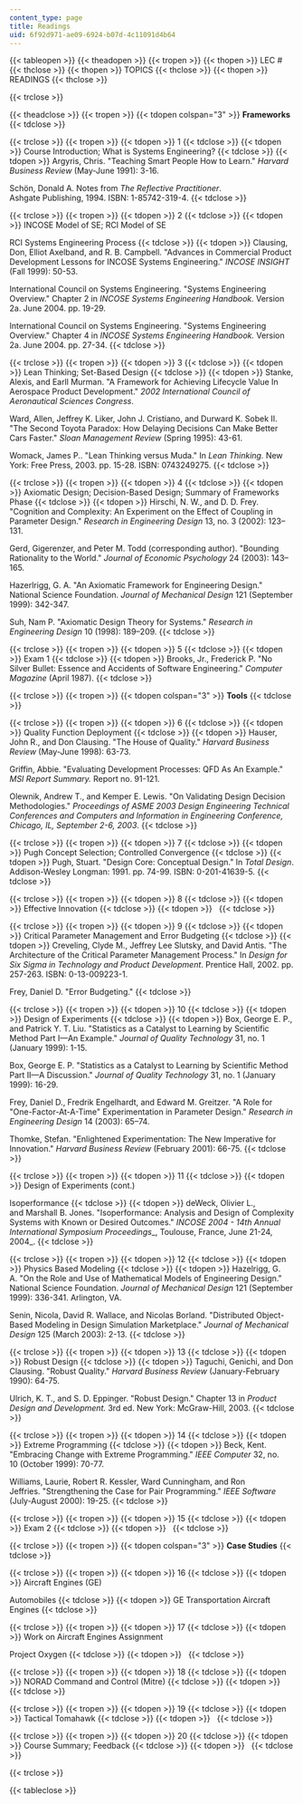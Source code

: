 ```yaml
---
content_type: page
title: Readings
uid: 6f92d971-ae09-6924-b07d-4c11091d4b64
---
```


{{< tableopen >}}
{{< theadopen >}}
{{< tropen >}}
{{< thopen >}}
LEC #
{{< thclose >}}
{{< thopen >}}
TOPICS
{{< thclose >}}
{{< thopen >}}
READINGS
{{< thclose >}}

{{< trclose >}}

{{< theadclose >}}
{{< tropen >}}
{{< tdopen colspan="3" >}}
**Frameworks**
{{< tdclose >}}

{{< trclose >}}
{{< tropen >}}
{{< tdopen >}}
1
{{< tdclose >}}
{{< tdopen >}}
Course Introduction; What is Systems Engineering?
{{< tdclose >}}
{{< tdopen >}}
Argyris, Chris. "Teaching Smart People How to Learn." _Harvard Business Review_ (May-June 1991): 3-16.  
  
Schön, Donald A. Notes from _The Reflective Practitioner_. Ashgate Publishing, 1994. ISBN: 1-85742-319-4.
{{< tdclose >}}

{{< trclose >}}
{{< tropen >}}
{{< tdopen >}}
2
{{< tdclose >}}
{{< tdopen >}}
INCOSE Model of SE; RCI Model of SE  
  
RCI Systems Engineering Process
{{< tdclose >}}
{{< tdopen >}}
Clausing, Don, Elliot Axelband, and R. B. Campbell. "Advances in Commercial Product Development Lessons for INCOSE Systems Engineering." _INCOSE INSIGHT_ (Fall 1999): 50-53.  
  
International Council on Systems Engineering. "Systems Engineering Overview." Chapter 2 in _INCOSE Systems Engineering Handbook._ Version 2a. June 2004. pp. 19-29.  
  
International Council on Systems Engineering. "Systems Engineering Overview." Chapter 4 in _INCOSE Systems Engineering Handbook._ Version 2a. June 2004. pp. 27-34.
{{< tdclose >}}

{{< trclose >}}
{{< tropen >}}
{{< tdopen >}}
3
{{< tdclose >}}
{{< tdopen >}}
Lean Thinking; Set-Based Design
{{< tdclose >}}
{{< tdopen >}}
Stanke, Alexis, and Earll Murman. "A Framework for Achieving Lifecycle Value In Aerospace Product Development." _2002 International Council of Aeronautical Sciences Congress_.  
  
Ward, Allen, Jeffrey K. Liker, John J. Cristiano, and Durward K. Sobek II. "The Second Toyota Paradox: How Delaying Decisions Can Make Better Cars Faster." _Sloan Management Review_ (Spring 1995): 43-61.  
  
Womack, James P.. "Lean Thinking versus Muda." In _Lean Thinking._ New York: Free Press, 2003. pp. 15-28. ISBN: 0743249275.
{{< tdclose >}}

{{< trclose >}}
{{< tropen >}}
{{< tdopen >}}
4
{{< tdclose >}}
{{< tdopen >}}
Axiomatic Design; Decision-Based Design; Summary of Frameworks Phase
{{< tdclose >}}
{{< tdopen >}}
Hirschi, N. W., and D. D. Frey. "Cognition and Complexity: An Experiment on the Effect of Coupling in Parameter Design." _Research in Engineering Design_ 13, no. 3 (2002): 123–131.  
  
Gerd, Gigerenzer, and Peter M. Todd (corresponding author). "Bounding Rationality to the World." _Journal of Economic Psychology_ 24 (2003): 143–165.  
  
Hazerlrigg, G. A. "An Axiomatic Framework for Engineering Design." National Science Foundation. _Journal of Mechanical Design_ 121 (September 1999): 342-347.   
  
Suh, Nam P. "Axiomatic Design Theory for Systems." _Research in Engineering Design_ 10 (1998): 189–209.
{{< tdclose >}}

{{< trclose >}}
{{< tropen >}}
{{< tdopen >}}
5
{{< tdclose >}}
{{< tdopen >}}
Exam 1
{{< tdclose >}}
{{< tdopen >}}
Brooks, Jr., Frederick P. "No Silver Bullet: Essence and Accidents of Software Engineering." _Computer Magazine_ (April 1987).
{{< tdclose >}}

{{< trclose >}}
{{< tropen >}}
{{< tdopen colspan="3" >}}
**Tools**
{{< tdclose >}}

{{< trclose >}}
{{< tropen >}}
{{< tdopen >}}
6
{{< tdclose >}}
{{< tdopen >}}
Quality Function Deployment
{{< tdclose >}}
{{< tdopen >}}
Hauser, John R., and Don Clausing. "The House of Quality." _Harvard Business Review_ (May-June 1998): 63-73.  
  
Griffin, Abbie. "Evaluating Development Processes: QFD As An Example." _MSI Report Summary._ Report no. 91-121.  
  
Olewnik, Andrew T., and Kemper E. Lewis. "On Validating Design Decision Methodologies." _Proceedings of ASME 2003 Design Engineering Technical Conferences and Computers and Information in Engineering Conference, Chicago, IL, September 2-6, 2003_.
{{< tdclose >}}

{{< trclose >}}
{{< tropen >}}
{{< tdopen >}}
7
{{< tdclose >}}
{{< tdopen >}}
Pugh Concept Selection; Controlled Convergence
{{< tdclose >}}
{{< tdopen >}}
Pugh, Stuart. "Design Core: Conceptual Design." In _Total Design_. Addison-Wesley Longman: 1991. pp. 74-99. ISBN: 0-201-41639-5.
{{< tdclose >}}

{{< trclose >}}
{{< tropen >}}
{{< tdopen >}}
8
{{< tdclose >}}
{{< tdopen >}}
Effective Innovation
{{< tdclose >}}
{{< tdopen >}}
 
{{< tdclose >}}

{{< trclose >}}
{{< tropen >}}
{{< tdopen >}}
9
{{< tdclose >}}
{{< tdopen >}}
Critical Parameter Management and Error Budgeting
{{< tdclose >}}
{{< tdopen >}}
Creveling, Clyde M., Jeffrey Lee Slutsky, and David Antis. "The Architecture of the Critical Parameter Management Process." In _Design for Six Sigma in Technology and Product Development_. Prentice Hall, 2002. pp. 257-263. ISBN: 0-13-009223-1.  
  
Frey, Daniel D. "Error Budgeting."
{{< tdclose >}}

{{< trclose >}}
{{< tropen >}}
{{< tdopen >}}
10
{{< tdclose >}}
{{< tdopen >}}
Design of Experiments
{{< tdclose >}}
{{< tdopen >}}
Box, George E. P., and Patrick Y. T. Liu. "Statistics as a Catalyst to Learning by Scientific Method Part I—An Example." _Journal of Quality Technology_ 31, no. 1 (January 1999): 1-15.  
  
Box, George E. P. "Statistics as a Catalyst to Learning by Scientific Method Part II—A Discussion." _Journal of Quality Technology_ 31, no. 1 (January 1999): 16-29.  
  
Frey, Daniel D., Fredrik Engelhardt, and Edward M. Greitzer. "A Role for "One-Factor-At-A-Time" Experimentation in Parameter Design." _Research in Engineering Design_ 14 (2003): 65–74.  
  
Thomke, Stefan. "Enlightened Experimentation: The New Imperative for Innovation." _Harvard Business Review_ (February 2001): 66-75.
{{< tdclose >}}

{{< trclose >}}
{{< tropen >}}
{{< tdopen >}}
11
{{< tdclose >}}
{{< tdopen >}}
Design of Experiments (cont.)  
  
Isoperformance
{{< tdclose >}}
{{< tdopen >}}
deWeck, Olivier L., and Marshall B. Jones. "Isoperformance: Analysis and Design of Complexity Systems with Known or Desired Outcomes." _INCOSE 2004 - 14th Annual International Symposium Proceedings__, Toulouse, France, June 21-24, 2004_.
{{< tdclose >}}

{{< trclose >}}
{{< tropen >}}
{{< tdopen >}}
12
{{< tdclose >}}
{{< tdopen >}}
Physics Based Modeling
{{< tdclose >}}
{{< tdopen >}}
Hazelrigg, G. A. "On the Role and Use of Mathematical Models of Engineering Design." National Science Foundation. _Journal of Mechanical Design_ 121 (September 1999): 336-341. Arlington, VA.  
  
Senin, Nicola, David R. Wallace, and Nicolas Borland. "Distributed Object-Based Modeling in Design Simulation Marketplace." _Journal of Mechanical Design_ 125 (March 2003): 2-13.
{{< tdclose >}}

{{< trclose >}}
{{< tropen >}}
{{< tdopen >}}
13
{{< tdclose >}}
{{< tdopen >}}
Robust Design
{{< tdclose >}}
{{< tdopen >}}
Taguchi, Genichi, and Don Clausing. "Robust Quality." _Harvard Business Review_ (January-February 1990): 64-75.  
  
Ulrich, K. T., and S. D. Eppinger. "Robust Design." Chapter 13 in _Product Design and Development._ 3rd ed. New York: McGraw-Hill, 2003.
{{< tdclose >}}

{{< trclose >}}
{{< tropen >}}
{{< tdopen >}}
14
{{< tdclose >}}
{{< tdopen >}}
Extreme Programming
{{< tdclose >}}
{{< tdopen >}}
Beck, Kent. "Embracing Change with Extreme Programming." _IEEE Computer_ 32, no. 10 (October 1999): 70-77.  
  
Williams, Laurie, Robert R. Kessler, Ward Cunningham, and Ron Jeffries. "Strengthening the Case for Pair Programming." _IEEE Software_ (July-August 2000): 19-25.
{{< tdclose >}}

{{< trclose >}}
{{< tropen >}}
{{< tdopen >}}
15
{{< tdclose >}}
{{< tdopen >}}
Exam 2
{{< tdclose >}}
{{< tdopen >}}
 
{{< tdclose >}}

{{< trclose >}}
{{< tropen >}}
{{< tdopen colspan="3" >}}
**Case Studies**
{{< tdclose >}}

{{< trclose >}}
{{< tropen >}}
{{< tdopen >}}
16
{{< tdclose >}}
{{< tdopen >}}
Aircraft Engines (GE)  
  
Automobiles
{{< tdclose >}}
{{< tdopen >}}
GE Transportation Aircraft Engines
{{< tdclose >}}

{{< trclose >}}
{{< tropen >}}
{{< tdopen >}}
17
{{< tdclose >}}
{{< tdopen >}}
Work on Aircraft Engines Assignment  
  
Project Oxygen
{{< tdclose >}}
{{< tdopen >}}
 
{{< tdclose >}}

{{< trclose >}}
{{< tropen >}}
{{< tdopen >}}
18
{{< tdclose >}}
{{< tdopen >}}
NORAD Command and Control (Mitre)
{{< tdclose >}}
{{< tdopen >}}
 
{{< tdclose >}}

{{< trclose >}}
{{< tropen >}}
{{< tdopen >}}
19
{{< tdclose >}}
{{< tdopen >}}
Tactical Tomahawk
{{< tdclose >}}
{{< tdopen >}}
 
{{< tdclose >}}

{{< trclose >}}
{{< tropen >}}
{{< tdopen >}}
20
{{< tdclose >}}
{{< tdopen >}}
Course Summary; Feedback
{{< tdclose >}}
{{< tdopen >}}
 
{{< tdclose >}}

{{< trclose >}}

{{< tableclose >}}